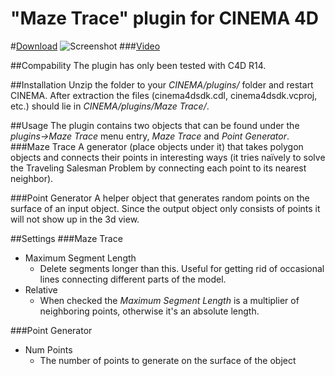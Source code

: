 "Maze Trace" plugin for CINEMA 4D
=============

#[Download](https://github.com/CreativeTools/ct-maze-trace/archive/master.zip)
![Screenshot](https://raw.github.com/CreativeTools/ct-softbox-shader/master/screenshot.png)
###[Video](https://vimeo.com/70096750)

##Compability
The plugin has only been tested with C4D R14.

##Installation
Unzip the folder to your _CINEMA/plugins/_ folder and restart CINEMA.
After extraction the files (cinema4dsdk.cdl, cinema4dsdk.vcproj, etc.) should lie in _CINEMA/plugins/Maze Trace/_.

##Usage
The plugin contains two objects that can be found under the _plugins->Maze Trace_ menu entry, _Maze Trace_ and _Point Generator_.
###Maze Trace
A generator (place objects under it) that takes polygon objects and connects their points in interesting ways (it tries naïvely to solve the Traveling Salesman Problem by connecting each point to its nearest neighbor).

###Point Generator
A helper object that generates random points on the surface of an input object. Since the output object only consists of points it will not show up in the 3d view.

##Settings
###Maze Trace
* Maximum Segment Length
  * Delete segments longer than this. Useful for getting rid of occasional lines connecting different parts of the model.
* Relative
  * When checked the _Maximum Segment Length_ is a multiplier of neighboring points, otherwise it's an absolute length.

###Point Generator
* Num Points
  * The number of points to generate on the surface of the object
